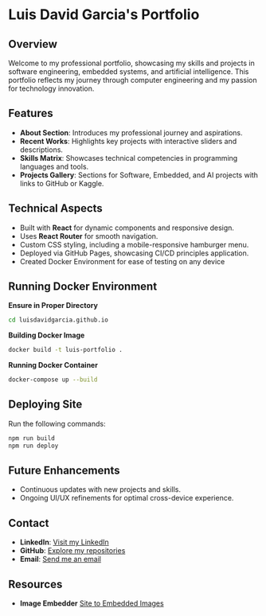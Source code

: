 # Luis David Garcia's Portfolio

## Overview
Welcome to my professional portfolio, showcasing my skills and projects in software engineering, embedded systems, and artificial intelligence. This portfolio reflects my journey through computer engineering and my passion for technology innovation.

## Features
- **About Section**: Introduces my professional journey and aspirations.
- **Recent Works**: Highlights key projects with interactive sliders and descriptions.
- **Skills Matrix**: Showcases technical competencies in programming languages and tools.
- **Projects Gallery**: Sections for Software, Embedded, and AI projects with links to GitHub or Kaggle.

## Technical Aspects
- Built with **React** for dynamic components and responsive design.
- Uses **React Router** for smooth navigation.
- Custom CSS styling, including a mobile-responsive hamburger menu.
- Deployed via GitHub Pages, showcasing CI/CD principles application.
- Created Docker Environment for ease of testing on any device

## Running Docker Environment

**Ensure in Proper Directory**

```sh
cd luisdavidgarcia.github.io
```

**Building Docker Image**

```sh
docker build -t luis-portfolio .
```

**Running Docker Container**

```sh
docker-compose up --build
```

## Deploying Site

Run the following commands:

```sh
npm run build
npm run deploy
```

## Future Enhancements

- Continuous updates with new projects and skills.
- Ongoing UI/UX refinements for optimal cross-device experience.

## Contact
- **LinkedIn**: [Visit my LinkedIn](https://www.linkedin.com/in/luisgd/)
- **GitHub**: [Explore my repositories](https://github.com/luisdavidgarcia)
- **Email**: [Send me an email](mailto:your.luisdavidgarcia@protonmail.com)

## Resources
- **Image Embedder** [Site to Embedded Images](https://www.labnol.org/embed/google/drive/)

